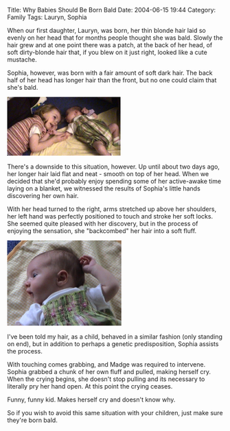 Title: Why Babies Should Be Born Bald
Date: 2004-06-15 19:44
Category: Family
Tags: Lauryn, Sophia

When our first daughter, Lauryn, was born, her thin blonde hair laid so
evenly on her head that for months people thought she was bald. Slowly
the hair grew and at one point there was a patch, at the back of her
head, of soft dirty-blonde hair that, if you blew on it just right,
looked like a cute mustache.

 Sophia, however, was born with a fair amount of soft dark hair. The
back half of her head has longer hair than the front, but no one could
claim that she's bald.

![activeawake](images/activeawake-tm.jpg "Playing Together")

There's a downside to this situation, however. Up until about two days
ago, her longer hair laid flat and neat - smooth on top of her head.
When we decided that she'd probably enjoy spending some of her
active-awake time laying on a blanket, we witnessed the results of
Sophia's little hands discovering her own hair.

 With her head turned to the right, arms stretched up above her
shoulders, her left hand was perfectly positioned to touch and stroke
her soft locks. She seemed quite pleased with her discovery, but in the
process of enjoying the sensation, she "backcombed" her hair into a soft
fluff.

![discovering_hair](images/discovering_hair-tm.jpg "Backcombing")

I've been told my hair, as a child, behaved in a similar fashion (only
standing on end), but in addition to perhaps a genetic predisposition,
Sophia assists the process.

 With touching comes grabbing, and Madge was required to intervene.
Sophia grabbed a chunk of her own fluff and pulled, making herself cry.
When the crying begins, she doesn't stop pulling and its necessary to
literally pry her hand open. At this point the crying ceases.

 Funny, funny kid. Makes herself cry and doesn't know why.
 
 So if you wish to avoid this same situation with your children, just
make sure they're born bald.
